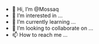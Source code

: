 - 👋 Hi, I’m @Mossaq
- 👀 I’m interested in ...
- 🌱 I’m currently learning ...
- 💞️ I’m looking to collaborate on ...
- 📫 How to reach me ...

<!---
Mossaq/Mossaq is a ✨ special ✨ repository because its `README.md` (this file) appears on your GitHub profile.
You can click the Preview link to take a look at your changes.
--->
